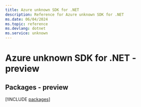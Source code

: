 ```yaml
---
title: Azure unknown SDK for .NET
description: Reference for Azure unknown SDK for .NET
ms.date: 06/04/2024
ms.topic: reference
ms.devlang: dotnet
ms.service: unknown
---
```

# Azure unknown SDK for .NET - preview
## Packages - preview
[!INCLUDE [packages](unknown-index.md)]